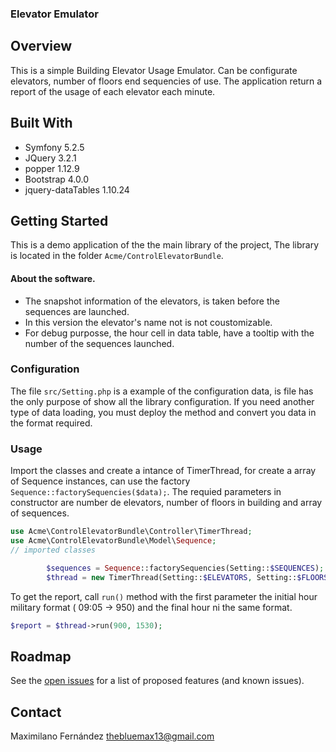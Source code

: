 ### Elevator Emulator

## Overview

This is a simple Building Elevator Usage Emulator. 
Can be configurate elevators, number of floors end sequencies of use.
The application return a report of the usage of each elevator each minute.

## Built With

- Symfony 5.2.5
- JQuery 3.2.1
- popper 1.12.9
- Bootstrap 4.0.0
- jquery-dataTables 1.10.24

## Getting Started

This is a demo application of the the main library of the project, The library is located  in the folder `Acme/ControlElevatorBundle`.

#### About the software.

- The  snapshot information of the elevators, is taken before the sequences are launched. 
- In this version the elevator's name not is not coustomizable.
- For debug purposse, the hour cell in data table, have a tooltip with the number of the sequences launched.



### Configuration

The file `src/Setting.php` is a example of the configuration data, is file has the only purpose of show all the library configuration. If you need another type of data loading, you must deploy the method and convert you data in the format required.

### Usage

Import the classes and create a intance of TimerThread, for create a array of Sequence instances, can use the factory `Sequence::factorySequencies($data);`. The requied parameters in constructor are number de elevators, number of floors in building and array of sequences.

```php
use Acme\ControlElevatorBundle\Controller\TimerThread;
use Acme\ControlElevatorBundle\Model\Sequence;
// imported classes

        $sequences = Sequence::factorySequencies(Setting::$SEQUENCES);
        $thread = new TimerThread(Setting::$ELEVATORS, Setting::$FLOORS, $sequences);

```
To get the report, call `run()` method with the first parameter the initial hour military format ( 09:05 -> 950) and the final hour ni the same format. 

```php
$report = $thread->run(900, 1530);
```
## Roadmap
See the [open issues](https://github.com/othneildrew/Best-README-Template/issues) for a list of proposed features (and known issues).

## Contact

Maximilano Fernández thebluemax13@gmail.com

